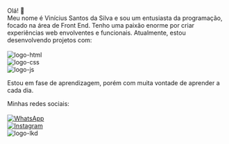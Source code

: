 Olá! 👋
<br>
Meu nome é Vinícius Santos da Silva e sou um entusiasta da programação, focado na área de Front End. Tenho uma paixão enorme por criar experiências web envolventes e funcionais.
Atualmente, estou desenvolvendo projetos com:<br><br>
<img src="https://img.shields.io/badge/HTML5-E34F26?style=for-the-badge&logo=html5&logoColor=white" alt="logo-html"/><br>
<img src="https://img.shields.io/badge/CSS3-1572B6?style=for-the-badge&logo=css3&logoColor=white" alt="logo-css"/><br>
<img src="https://img.shields.io/badge/JavaScript-F7DF1E?style=for-the-badge&logo=javascript&logoColor=black" alt="logo-js"/><br>

Estou em fase de aprendizagem, porém com muita vontade de aprender a cada dia.

Minhas redes sociais:
<br><br>
[![WhatsApp](https://img.shields.io/badge/WhatsApp-25D366?style=for-the-badge&logo=whatsapp&logoColor=white)](https://wa.me/554996723054)<br>
[![Instagram](https://img.shields.io/badge/Instagram-E4405F?style=for-the-badge&logo=instagram&logoColor=white)](https://www.instagram.com/vnsxnts/)<br>
<img src="https://img.shields.io/badge/LinkedIn-0077B5?style=for-the-badge&logo=linkedin&logoColor=white" alt="logo-lkd"/>
